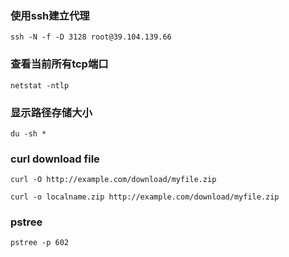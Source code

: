 ### 使用ssh建立代理

```shell
ssh -N -f -D 3128 root@39.104.139.66
```



### 查看当前所有tcp端口

```
netstat -ntlp  
```



### 显示路径存储大小

```shell
du -sh *
```



### curl download file

```
curl -O http://example.com/download/myfile.zip
```

```
curl -o localname.zip http://example.com/download/myfile.zip
```



### pstree

```
pstree -p 602
```

